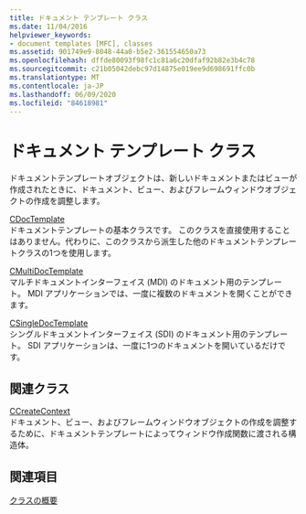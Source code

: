 ```yaml
---
title: ドキュメント テンプレート クラス
ms.date: 11/04/2016
helpviewer_keywords:
- document templates [MFC], classes
ms.assetid: 901749e9-8048-44a0-b5e2-361554650a73
ms.openlocfilehash: dffde80093f98fc1c81a6c20dfaf92b82e3b4c78
ms.sourcegitcommit: c21b05042debc97d14875e019ee9d698691ffc0b
ms.translationtype: MT
ms.contentlocale: ja-JP
ms.lasthandoff: 06/09/2020
ms.locfileid: "84618981"
---
```

# <a name="document-template-classes"></a>ドキュメント テンプレート クラス

ドキュメントテンプレートオブジェクトは、新しいドキュメントまたはビューが作成されたときに、ドキュメント、ビュー、およびフレームウィンドウオブジェクトの作成を調整します。

[CDocTemplate](reference/cdoctemplate-class.md)<br/>
ドキュメントテンプレートの基本クラスです。 このクラスを直接使用することはありません。代わりに、このクラスから派生した他のドキュメントテンプレートクラスの1つを使用します。

[CMultiDocTemplate](reference/cmultidoctemplate-class.md)<br/>
マルチドキュメントインターフェイス (MDI) のドキュメント用のテンプレート。 MDI アプリケーションでは、一度に複数のドキュメントを開くことができます。

[CSingleDocTemplate](reference/csingledoctemplate-class.md)<br/>
シングルドキュメントインターフェイス (SDI) のドキュメント用のテンプレート。 SDI アプリケーションは、一度に1つのドキュメントを開いているだけです。

## <a name="related-class"></a>関連クラス

[CCreateContext](reference/ccreatecontext-structure.md)<br/>
ドキュメント、ビュー、およびフレームウィンドウオブジェクトの作成を調整するために、ドキュメントテンプレートによってウィンドウ作成関数に渡される構造体。

## <a name="see-also"></a>関連項目

[クラスの概要](class-library-overview.md)
